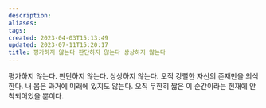 ```yaml
---
description:
aliases: 
tags: 
created: 2023-04-03T15:13:49
updated: 2023-07-11T15:20:17
title: 평가하지 않는다 판단하지 않는다 상상하지 않는다
---
```

평가하지 않는다. 판단하지 않는다. 상상하지 않는다. 오직 강렬한 자신의 존재만을 의식한다. 내 몸은 과거에 미래에 있지도 않는다. 오직 무한히 짧은 이 순간이라는 현재에 안착되어있을 뿐이다.